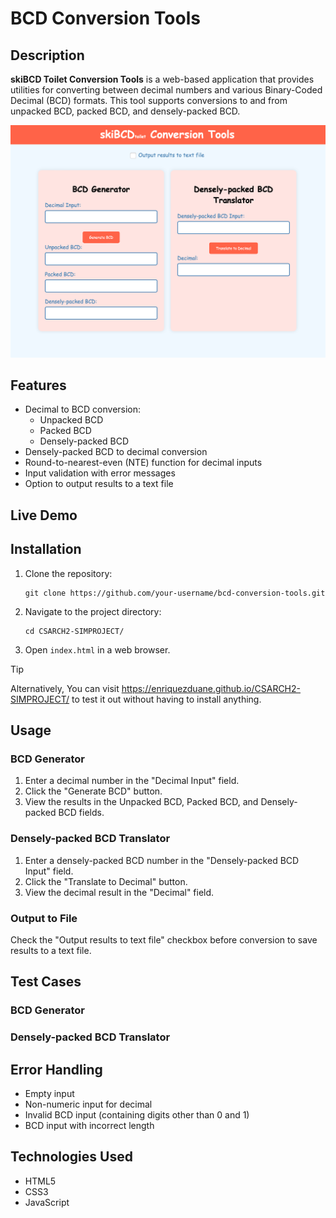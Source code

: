 # BCD Conversion Tools

## Description
**skiBCD Toilet Conversion Tools** is a web-based application that provides utilities for converting between decimal numbers and various Binary-Coded Decimal (BCD) formats. This tool supports conversions to and from unpacked BCD, packed BCD, and densely-packed BCD.

![BCD Conversion Tools Screenshot](assets/img/main-page.png)

## Features
- Decimal to BCD conversion:
  - Unpacked BCD
  - Packed BCD
  - Densely-packed BCD
- Densely-packed BCD to decimal conversion
- Round-to-nearest-even (NTE) function for decimal inputs
- Input validation with error messages
- Option to output results to a text file

## Live Demo

## Installation
1. Clone the repository:
   ```
   git clone https://github.com/your-username/bcd-conversion-tools.git
   ```
2. Navigate to the project directory:
   ```
   cd CSARCH2-SIMPROJECT/
   ```
3. Open `index.html` in a web browser.

> [!TIP]
> Alternatively, You can visit https://enriquezduane.github.io/CSARCH2-SIMPROJECT/ to test it out without
> having to install anything.

## Usage
### BCD Generator
1. Enter a decimal number in the "Decimal Input" field.
2. Click the "Generate BCD" button.
3. View the results in the Unpacked BCD, Packed BCD, and Densely-packed BCD fields.

### Densely-packed BCD Translator
1. Enter a densely-packed BCD number in the "Densely-packed BCD Input" field.
2. Click the "Translate to Decimal" button.
3. View the decimal result in the "Decimal" field.

### Output to File
Check the "Output results to text file" checkbox before conversion to save results to a text file.

## Test Cases
### BCD Generator
<!-- TODO -->

### Densely-packed BCD Translator
<!-- TODO -->

## Error Handling
- Empty input
- Non-numeric input for decimal
- Invalid BCD input (containing digits other than 0 and 1)
- BCD input with incorrect length

## Technologies Used
- HTML5
- CSS3
- JavaScript
